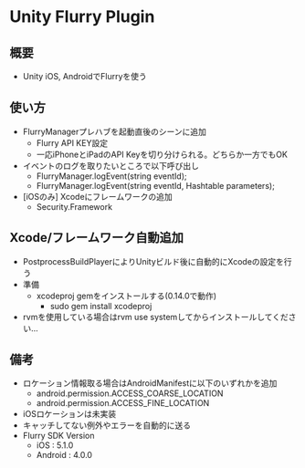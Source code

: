 Unity Flurry Plugin
===============

概要
-----
 * Unity iOS, AndroidでFlurryを使う 

使い方
--------
 * FlurryManagerプレハブを起動直後のシーンに追加
   * Flurry API KEY設定
   * 一応iPhoneとiPadのAPI Keyを切り分けられる。どちらか一方でもOK
 * イベントのログを取りたいところで以下呼び出し
   * FlurryManager.logEvent(string eventId);
   * FlurryManager.logEvent(string eventId, Hashtable parameters);
 * [iOSのみ] Xcodeにフレームワークの追加
   * Security.Framework

Xcode/フレームワーク自動追加
----------------
 * PostprocessBuildPlayerによりUnityビルド後に自動的にXcodeの設定を行う
 * 準備
   * xcodeproj gemをインストールする(0.14.0で動作)
     * sudo gem install xcodeproj
 * rvmを使用している場合はrvm use systemしてからインストールしてください...
   
備考
--------
 * ロケーション情報取る場合はAndroidManifestに以下のいずれかを追加
   * android.permission.ACCESS_COARSE_LOCATION
   * android.permission.ACCESS_FINE_LOCATION
 * iOSロケーションは未実装
 * キャッチしてない例外やエラーを自動的に送る
 * Flurry SDK Version 
    * iOS : 5.1.0
    * Android : 4.0.0
 
